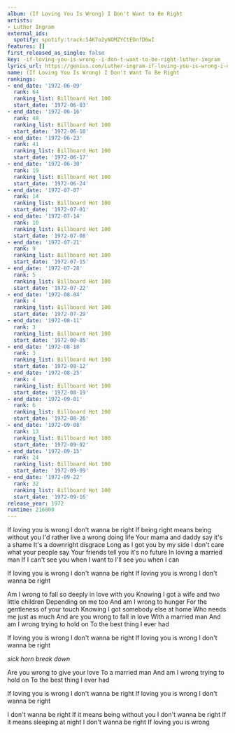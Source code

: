 ```yaml
---
album: (If Loving You Is Wrong) I Don't Want to Be Right
artists:
- Luther Ingram
external_ids:
  spotify: spotify:track:54K7o2yNOMZYCtEDnfD6wI
features: []
first_released_as_single: false
key: -if-loving-you-is-wrong--i-don-t-want-to-be-right-luther-ingram
lyrics_url: https://genius.com/Luther-ingram-if-loving-you-is-wrong-i-dont-want-to-be-right-lyrics
name: (If Loving You Is Wrong) I Don't Want To Be Right
rankings:
- end_date: '1972-06-09'
  rank: 64
  ranking_list: Billboard Hot 100
  start_date: '1972-06-03'
- end_date: '1972-06-16'
  rank: 48
  ranking_list: Billboard Hot 100
  start_date: '1972-06-10'
- end_date: '1972-06-23'
  rank: 41
  ranking_list: Billboard Hot 100
  start_date: '1972-06-17'
- end_date: '1972-06-30'
  rank: 19
  ranking_list: Billboard Hot 100
  start_date: '1972-06-24'
- end_date: '1972-07-07'
  rank: 14
  ranking_list: Billboard Hot 100
  start_date: '1972-07-01'
- end_date: '1972-07-14'
  rank: 10
  ranking_list: Billboard Hot 100
  start_date: '1972-07-08'
- end_date: '1972-07-21'
  rank: 9
  ranking_list: Billboard Hot 100
  start_date: '1972-07-15'
- end_date: '1972-07-28'
  rank: 5
  ranking_list: Billboard Hot 100
  start_date: '1972-07-22'
- end_date: '1972-08-04'
  rank: 4
  ranking_list: Billboard Hot 100
  start_date: '1972-07-29'
- end_date: '1972-08-11'
  rank: 3
  ranking_list: Billboard Hot 100
  start_date: '1972-08-05'
- end_date: '1972-08-18'
  rank: 3
  ranking_list: Billboard Hot 100
  start_date: '1972-08-12'
- end_date: '1972-08-25'
  rank: 4
  ranking_list: Billboard Hot 100
  start_date: '1972-08-19'
- end_date: '1972-09-01'
  rank: 6
  ranking_list: Billboard Hot 100
  start_date: '1972-08-26'
- end_date: '1972-09-08'
  rank: 13
  ranking_list: Billboard Hot 100
  start_date: '1972-09-02'
- end_date: '1972-09-15'
  rank: 24
  ranking_list: Billboard Hot 100
  start_date: '1972-09-09'
- end_date: '1972-09-22'
  rank: 32
  ranking_list: Billboard Hot 100
  start_date: '1972-09-16'
release_year: 1972
runtime: 216800
---
```

If loving you is wrong I don't wanna be right
If being right means being without you
I'd rather live a wrong doing life
Your mama and daddy say it's a shame
It's a downright disgrace
Long as I got you by my side
I don't care what your people say
Your friends tell you it's no future
In loving a married man
If I can't see you when I want to
I'll see you when I can

If loving you is wrong I don't wanna be right
If loving you is wrong I don't wanna be right

Am I wrong to fall so deeply in love with you
Knowing I got a wife and two little children
Depending on me too
And am I wrong to hunger
For the gentleness of your touch
Knowing I got somebody else at home
Who needs me just as much
And are you wrong to fall in love
With a married man
And am I wrong trying to hold on
To the best thing I ever had

If loving you is wrong I don't wanna be right
If loving you is wrong I don't wanna be right

*sick horn break down*

Are you wrong to give your love
To a married man
And am I wrong trying to hold on
To the best thing I ever had

If loving you is wrong I don't wanna be right
If loving you is wrong I don't wanna be right

I don't wanna be right
If it means being without you
I don't wanna be right
If it means sleeping at night
I don't wanna be right
If loving you is wrong
